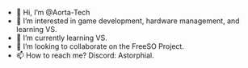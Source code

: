 - 👋 Hi, I’m @Aorta-Tech
- 👀 I’m interested in game development, hardware management, and learning VS.
- 🌱 I’m currently learning VS.
- 💞️ I’m looking to collaborate on the FreeSO Project.
- 📫 How to reach me? Discord: Astorphial. 

<!---
Aorta-Tech/Aorta-Tech is a ✨ special ✨ repository because its `README.md` (this file) appears on your GitHub profile.
You can click the Preview link to take a look at your changes.
--->
